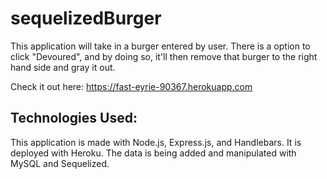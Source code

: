 # sequelizedBurger

This application will take in a burger entered by user.  There is a option to click "Devoured", and by doing so, it'll then remove that burger to the right hand side and gray it out. 

Check it out here: https://fast-eyrie-90367.herokuapp.com

## Technologies Used:
This application is made with Node.js, Express.js, and Handlebars. It is deployed with Heroku. The data is being added and manipulated with MySQL and Sequelized. 